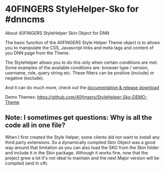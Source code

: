# 40FINGERS StyleHelper-Sko for #dnncms

About 40FINGERS StyleHelper Skin Object for DNN

The basic function of the 40FINGERS Style Helper Theme object is to allows you to manipulate the CSS, Javascript links and meta tags and content of you DNN page from the Theme.

The StyleHelper allows you to do this only when certain conditions are met.
Some examples of the available conditions are: browser type / version, username, role, query string etc.
These filters can be positive (include) or negative (exclude).

And it can do much more, check out the [documentation & release download](https://www.40fingers.net/Products/DNN-Stylehelper)

Demo Themes: https://github.com/40fingers/StyleHelper-Sko-DEMO-Theme

## Note: I sometimes get questions: Why is all the code all in one file?

When I first created the Style Helper, some clients did not want to install any third party extensions.
So a dynamically compiled Skin Object was a good way around that limitation as you can also load the SKO from the Skin folder and include it in the Skin package.
Although it works fine, now that the project grew a lot it's not ideal to maintain and the next Major version will be compiled (and in c#).
